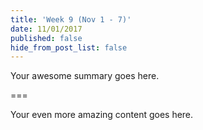 ```yaml
---
title: 'Week 9 (Nov 1 - 7)'
date: 11/01/2017
published: false
hide_from_post_list: false
---
```


Your awesome summary goes here.

===

Your even more amazing content goes here.
